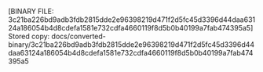 [BINARY FILE: 3c21ba226bd9adb3fdb2815dde2e96398219d471f2d5fc45d3396d44daa63124a186054b4d8cdefa1581e732cdfa4660119f8d5b0b40199a7fab474395a5]
Stored copy: docs/converted-binary/3c21ba226bd9adb3fdb2815dde2e96398219d471f2d5fc45d3396d44daa63124a186054b4d8cdefa1581e732cdfa4660119f8d5b0b40199a7fab474395a5
